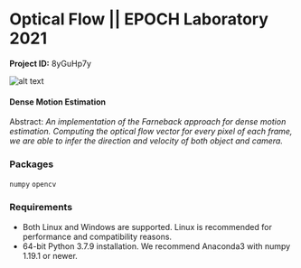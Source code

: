 # Optical Flow || EPOCH Laboratory 2021

**Project ID:** 8yGuHp7y

![alt text](https://github.com/epochlab/opticalFlow/blob/main/sample.png)

#### Dense Motion Estimation
Abstract: *An implementation of the Farneback approach for dense motion estimation. Computing the optical flow vector for every pixel of each frame, we are able to infer the direction and velocity of both object and camera.*

### Packages

`numpy` `opencv`

### Requirements

- Both Linux and Windows are supported. Linux is recommended for performance and compatibility reasons.
- 64-bit Python 3.7.9 installation. We recommend Anaconda3 with numpy 1.19.1 or newer.

